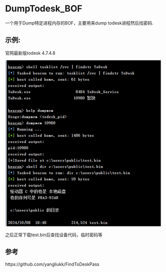 <h1>DumpTodesk_BOF</h1>

一个用于Dump特定进程内存的BOF，主要用来dump todesk进程然后找密码.

<h2>示例:</h2>
官网最新版todesk 4.7.4.8  

![image](todesk.png)  

之后正常下载test.bin后查找设备代码，临时密码等
<h2>参考</h2>
https://github.com/yangliukk/FindToDeskPass





